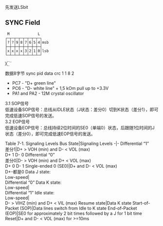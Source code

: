 先发送LSbit

## SYNC Field

     M             L
    ┌─┬─┬─┬─┬─┬─┬─┬─┐
    │?│?│9│8│7│6│5│4│msb
    ├─┼─┼─┼─┼─┼─┼─┼─┤
    │x│x│x│x│3│2│1│0│lsb
    └─┴─┴─┴─┴─┴─┴─┴─┘
     _
    ╳_‾


数据8字节
sync pid data crc
1 1 8 2

- PC7 - "D+ green line"
- PC6 - "D- white line" + 1,5 kOm pull up to +3.3V
- PA1 and PA2 - 12M crystal oscillator

3.1 SOP信号  
低速设备SOP信号：总线从IDLE状态（J状态：差分0）切到K状态（差分1），即可完成低速SOP信号的发送。  
3.2 EOP信号  
低速设备EOP信号：总线持续2位时间的SE0（单端0）状态，后跟随1位时间的J状态（差分0），即可完成低速EOP信号的发送。

Table 7-1. Signaling Levels
Bus State|Signaling Levels
-|-
Differential “1”<br/>差分1|D+ > VOH (min) and D- < VOL (max)<br/>D+ 1 D- 0
Differential “0”<br/>差分0|D- > VOH (min) and D+ < VOL (max)<br/>D+ 0 D- 1
Single-ended 0 (SE0)|D+ and D- < VOL (max)<br/> D+-都是0
Data J state:<br/>Low-speed|<br/>Differential “0”
Data K state:<br/>Low-speed|<br/>Differential “1”
Idle state:<br/>Low-speed|<br/>D- > VIHZ (min) and D+ < VIL (max)
Resume state|Data K state
Start-of-Packet (SOP)|Data lines switch from Idle to K state
End-of-Packet (EOP)|SE0 for approximately 2 bit times followed by a J for 1 bit time
Reset|D+ and D- < VOL (max) for >=10ms